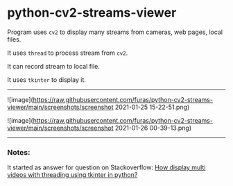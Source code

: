 # python-cv2-streams-viewer

Program uses `cv2` to display many streams from cameras, web pages, local files. 

It uses `thread` to process stream from `cv2`. 

It can record stream to local file. 

It uses `tkinter` to display it.

---


![image](https://raw.githubusercontent.com/furas/python-cv2-streams-viewer/main/screenshots/screenshot 2021-01-25 15-22-51.png)

![image](https://raw.githubusercontent.com/furas/python-cv2-streams-viewer/main/screenshots/screenshot 2021-01-26 00-39-13.png)


---

### Notes:

It started as answer for question on Stackoverflow: [How display multi videos with threading using tkinter in python?](https://stackoverflow.com/questions/65876044/how-display-multi-videos-with-threading-using-tkinter-in-python/)
